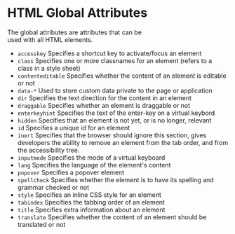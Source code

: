 # HTML Global Attributes

The global attributes are attributes that can be  
used with all HTML elements.

- `accesskey` 	Specifies a shortcut key to activate/focus an element
- `class` 	Specifies one or more classnames for an element (refers to a class in a style sheet)
- `contenteditable` 	Specifies whether the content of an element is editable or not
- `data-*` 	Used to store custom data private to the page or application
- `dir` 	        Specifies the text direction for the content in an element
- `draggable` 	Specifies whether an element is draggable or not
- `enterkeyhint` 	Specifies the text of the enter-key on a virtual keybord
- `hidden` 	Specifies that an element is not yet, or is no longer, relevant
- `id` 	        Specifies a unique id for an element
- `inert` 	Specifies that the browser should ignore this section, gives developers the ability to remove an element from the tab order, and from the accessibility tree.
- `inputmode` 	Specifies the mode of a virtual keyboard
- `lang` 	        Specifies the language of the element's content
- `popover` 	Specifies a popover element
- `spellcheck` 	Specifies whether the element is to have its spelling and grammar checked or not
- `style` 	Specifies an inline CSS style for an element
- `tabindex` 	Specifies the tabbing order of an element
- `title` 	Specifies extra information about an element
- `translate` 	Specifies whether the content of an element should be translated or not
